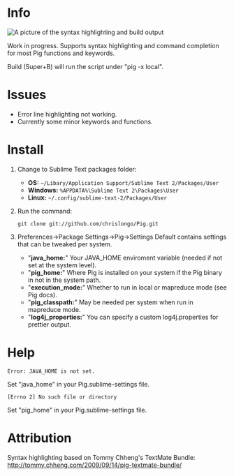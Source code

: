 # Info

![A picture of the syntax highlighting and build output](http://i.imgur.com/lpiu7.png)

Work in progress.  Supports syntax highlighting and command completion for most Pig functions and keywords.

Build (Super+B) will run the script under "pig -x local".

# Issues

* Error line highlighting not working.
* Currently some minor keywords and functions.

# Install

1. Change to Sublime Text packages folder:  

	* **OS:** `~/Libary/Application Support/Sublime Text 2/Packages/User`
	* **Windows:** `%APPDATA%\Sublime Text 2\Packages\User`
	* **Linux:** `~/.config/sublime-text-2/Packages/User`

2. Run the command:

	`git clone git://github.com/chrislongo/Pig.git`

3. Preferences->Package Settings->Pig->Settings Default contains settings that can be tweaked per system.

	* "**java_home:**" Your JAVA_HOME enviroment variable (needed if not set at the system level).
    * "**pig_home:**" Where Pig is installed on your system if the Pig binary in not in the system path.	
    * "**execution_mode:**" Whether to run in local or mapreduce mode (see Pig docs).
    * "**pig_classpath:**" May be needed per system when run in mapreduce mode.
    * "**log4j_properties:**" You can specify a custom log4j.properties for prettier output.

# Help

	Error: JAVA_HOME is not set.

Set "java_home" in your Pig.sublime-settings file.

	[Errno 2] No such file or directory

Set "pig_home" in your Pig.sublime-settings file.

# Attribution

Syntax highlighting based on Tommy Chheng's TextMate Bundle: http://tommy.chheng.com/2009/09/14/pig-textmate-bundle/
